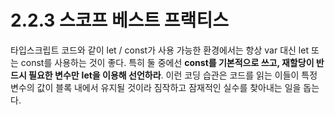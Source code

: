 # 2.2.3 스코프 베스트 프랙티스

타입스크립트 코드와 같이 let / const가 사용 가능한 환경에서는 항상 var 대신 let 또는 const를 사용하는 것이 좋다. 특히 둘 중에선 **const를 기본적으로 쓰고, 재할당이 반드시 필요한 변수만** **let을 이용해 선언하라**. 이런 코딩 습관은 코드를 읽는 이들이 특정 변수의 값이 블록 내에서 유지될 것이라 짐작하고 잠재적인 실수를 찾아내는 일을 돕는다.

